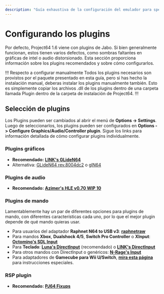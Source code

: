 ```yaml
---
description: "Guía exhaustiva de la configuración del emulador para speedruns de Super Mario 64" 
---
```


# Configurando los plugins

Por defecto, Project64 1.6 viene con plugins de Jabo. Si bien generalmente funcionan, estos tienen varios defectos, como sombras faltantes en gráficas de intel o audio distorsionado. Esta sección proporciona información sobre los plugins recomendados y sobre cómo configurarlos.

!!! Respecto a configurar manualmente
Todos los plugins necesarios son provistos por el paquete presentado en esta guía, pero si has hecho la instalación manual, deberas instalar los plugins manualmente también. Esto es simplemente copiar los archivos .dll de los plugins dentro de una carpeta llamada Plugin dentro de la carpeta de instalación de Project64.
!!!

## Selección de plugins
Los Plugins pueden ser cambiados al abrir el menú  de **Options -> Settings**. Luego de seleccionarlos, los plugins pueden ser configurados en **Options -> Configure Graphics/Audio/Controller plugin**. Sigue los links para información detallada de cómo configurar plugins individualmente.

### Plugins gráficos
- **Recomendado:** [**LINK's GLideN64**](gliden64_link.md)
- Alternativa: [GLideN64 rev.8004dc2](gliden64_old.md) o [glN64](gln64.md)

### Plugins de audio
- **Recomendado:** [**Azimer's HLE v0.70 WIP 10**](azi.md)

### Plugins de mando
Lamentablemente hay un par de diferentes opciones para plugins de mando, con diferentes características cada uno, por lo que el mejor plugin depende de qué mando quieras usar.

- Para usuarios del adaptador **Raphnet N64 to USB v3**: [**raphnetraw**](raphnetraw.md)
- Para mandos **Xbox**, **Dualshock 4/5**, **Switch Pro Controller** o **XInput**: [**Octomino's SDL Input**](octomino.md)
- Para  **Teclado**: [**Luna's DirectInput**](luna.md) (recomendado) o [**LINK's DirectInput**](keyboardinput.md)
- Para otros mandos con DirectInput o genéricos: [**N-Rage's Input**](nrage.md)
- Para adaptadores de **Gamecube para Wii U/Switch**, [**mira esta página**](wiiu_gc.md) para instrucciones especiales.

### RSP plugin

- **Recomendado:** [**PJ64 Fixups**](fixups.md)
